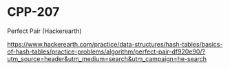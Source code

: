 # CPP-207
Perfect Pair (Hackerearth)












https://www.hackerearth.com/practice/data-structures/hash-tables/basics-of-hash-tables/practice-problems/algorithm/perfect-pair-df920e90/?utm_source=header&utm_medium=search&utm_campaign=he-search
